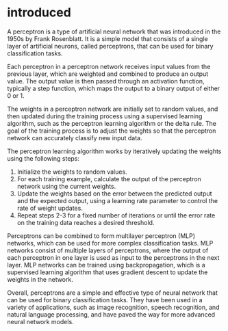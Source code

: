 # introduced

A perceptron is a type of artificial neural network that was introduced in the 1950s by Frank Rosenblatt. It is a simple model that consists of a single layer of artificial neurons, called perceptrons, that can be used for binary classification tasks.

Each perceptron in a perceptron network receives input values from the previous layer, which are weighted and combined to produce an output value. The output value is then passed through an activation function, typically a step function, which maps the output to a binary output of either 0 or 1.

The weights in a perceptron network are initially set to random values, and then updated during the training process using a supervised learning algorithm, such as the perceptron learning algorithm or the delta rule. The goal of the training process is to adjust the weights so that the perceptron network can accurately classify new input data.

The perceptron learning algorithm works by iteratively updating the weights using the following steps:

1. Initialize the weights to random values.
2. For each training example, calculate the output of the perceptron network using the current weights.
3. Update the weights based on the error between the predicted output and the expected output, using a learning rate parameter to control the rate of weight updates.
4. Repeat steps 2-3 for a fixed number of iterations or until the error rate on the training data reaches a desired threshold.

Perceptrons can be combined to form multilayer perceptron (MLP) networks, which can be used for more complex classification tasks. MLP networks consist of multiple layers of perceptrons, where the output of each perceptron in one layer is used as input to the perceptrons in the next layer. MLP networks can be trained using backpropagation, which is a supervised learning algorithm that uses gradient descent to update the weights in the network.

Overall, perceptrons are a simple and effective type of neural network that can be used for binary classification tasks. They have been used in a variety of applications, such as image recognition, speech recognition, and natural language processing, and have paved the way for more advanced neural network models.

# 